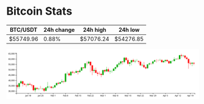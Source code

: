 # Bitcoin Stats

BTC/USDT|24h change|24h high|24h low|
|---|---|---|---|
|$55749.96|0.88%|$57076.24|$54276.85|

<img src="./chart.svg">
